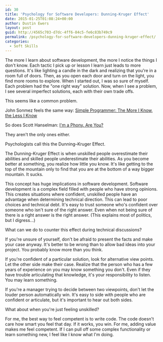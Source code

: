 ```yaml
---
id: 30
title: 'Psychology for Software Developers: Dunning-Kruger Effect'
date: 2015-01-25T01:08:24+00:00
author: Dustin Ewers
layout: post
guid: http://4565c703-d7dc-4ff6-84c5-fe6c83b749c9
permalink: /psychology-for-software-developers-dunning-kruger-effect/
categories:
  - Soft Skills
---
```

The more I learn about software development, the more I notice the things I don't know. Each tactic I pick up or lesson I learn just leads to more questions. It's like lighting a candle in the dark and realizing that you're in a room full of doors. Then, as you open each door and turn on the light, you find more rooms to explore. When I started out, I was so sure of myself. Each problem had the "one right way" solution. Now, when I see a problem, I see several imperfect solutions, each with their own trade offs.

This seems like a common problem.

John Sonmez feels the same way:
<a href="http://simpleprogrammer.com/2012/12/15/the-more-i-know-the-less-i-know/">Simple Programmer: The More I Know, the Less I Know</a>

So does Scott Hanselman:
<a href="http://www.hanselman.com/blog/ImAPhonyAreYou.aspx">I'm a Phony. Are You?</a>

They aren't the only ones either.

Psychologists call this the Dunning–Kruger Effect.

The Dunning-Kruger Effect is when unskilled people overestimate their abilities and skilled people underestimate their abilities. As you become better at something, you realize how little you know. It's like getting to the top of the mountain only to find that you are at the bottom of a way bigger mountain. It sucks.

This concept has huge implications in software development. Software development is a complex field filled with people who have strong opinions. This creates situations where confident, unskilled people have an advantage when determining technical direction. This can lead to poor choices and technical debt. It's easy to trust someone who's confident over someone who isn't sure of the right answer. Even when not being sure of there is a right answer is the right answer. (This explains most of politics, but I digress...)

What can we do to counter this effect during technical discussions?

If you're unsure of yourself, don't be afraid to present the facts and make your case anyway. It's better to be wrong than to allow bad ideas into your project. You probably know more than you think.

If you're confident of a particular solution, look for alternative view points. Let the other side make their case. Realize that the person who has a few years of experience on you may know something you don't. Even if they have trouble articulating that knowledge, it's your responsibility to listen. You may learn something.

If you're a manager trying to decide between two viewpoints, don't let the louder person automatically win. It's easy to side with people who are confident or articulate, but it's important to hear out both sides.

What about when you're just feeling unskilled?

For me, the best way to feel competent is to write code. The code doesn't care how smart you feel that day. If it works, you win. For me, adding value makes me feel competent. If I can pull off some complex functionality or learn something new, I feel like I know what I'm doing.